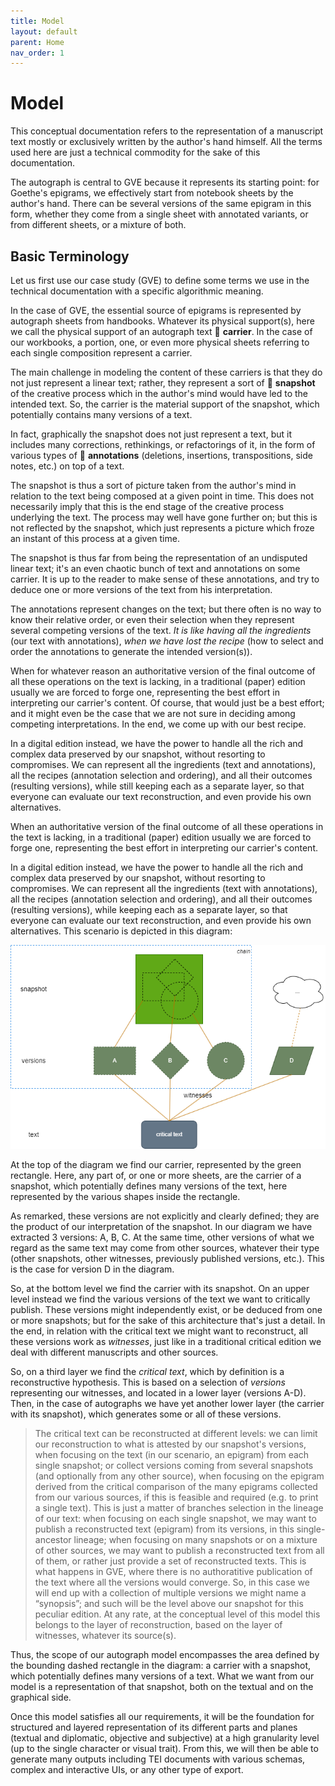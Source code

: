 ```yaml
---
title: Model
layout: default
parent: Home
nav_order: 1
---
```


# Model

This conceptual documentation refers to the representation of a manuscript text mostly or exclusively written by the author's hand himself. All the terms used here are just a technical commodity for the sake of this documentation.

The autograph is central to GVE because it represents its starting point: for Goethe's epigrams, we effectively start from notebook sheets by the author's hand. There can be several versions of the same epigram in this form, whether they come from a single sheet with annotated variants, or from different sheets, or a mixture of both.

## Basic Terminology

Let us first use our case study (GVE) to define some terms we use in the technical documentation with a specific algorithmic meaning.

In the case of GVE, the essential source of epigrams is represented by autograph sheets from handbooks. Whatever its physical support(s), here we call the physical support of an autograph text 🔖 **carrier**. In the case of our workbooks, a portion, one, or even more physical sheets referring to each single composition represent a carrier.

The main challenge in modeling the content of these carriers is that they do not just represent a linear text; rather, they represent a sort of 🔖 **snapshot** of the creative process which in the author's mind would have led to the intended text. So, the carrier is the material support of the snapshot, which potentially contains many versions of a text.

In fact, graphically the snapshot does not just represent a text, but it includes many corrections, rethinkings, or refactorings of it, in the form of various types of 🔖 **annotations** (deletions, insertions, transpositions, side notes, etc.) on top of a text.

The snapshot is thus a sort of picture taken from the author's mind in relation to the text being composed at a given point in time. This does not necessarily imply that this is the end stage of the creative process underlying the text. The process may well have gone further on; but this is not reflected by the snapshot, which just represents a picture which froze an instant of this process at a given time.

The snapshot is thus far from being the representation of an undisputed linear text; it's an even chaotic bunch of text and annotations on some carrier. It is up to the reader to make sense of these annotations, and try to deduce one or more versions of the text from his interpretation.

The annotations represent changes on the text; but there often is no way to know their relative order, or even their selection when they represent several competing versions of the text. _It is like having all the ingredients_ (our text with annotations), _when we have lost the recipe_ (how to select and order the annotations to generate the intended version(s)).

When for whatever reason an authoritative version of the final outcome of all these operations on the text is lacking, in a traditional (paper) edition usually we are forced to forge one, representing the best effort in interpreting our carrier's content. Of course, that would just be a best effort; and it might even be the case that we are not sure in deciding among competing interpretations. In the end, we come up with our best recipe.

In a digital edition instead, we have the power to handle all the rich and complex data preserved by our snapshot, without resorting to compromises. We can represent all the ingredients (text and annotations), all the recipes (annotation selection and ordering), and all their outcomes (resulting versions), while still keeping each as a separate layer, so that everyone can evaluate our text reconstruction, and even provide his own alternatives.

When an authoritative version of the final outcome of all these operations in the text is lacking, in a traditional (paper) edition usually we are forced to forge one, representing the best effort in interpreting our carrier's content.

In a digital edition instead, we have the power to handle all the rich and complex data preserved by our snapshot, without resorting to compromises.  We can represent all the ingredients (text with annotations), all the recipes (annotation selection and ordering), and all their outcomes (resulting versions), while keeping each as a separate layer, so that everyone can evaluate our text reconstruction, and even provide his own alternatives. This scenario is depicted in this diagram:

![stages](img/stages.png)

At the top of the diagram we find our carrier, represented by the green rectangle. Here, any part of, or one or more sheets, are the carrier of a snapshot, which potentially defines many versions of the text, here represented by the various shapes inside the rectangle.

As remarked, these versions are not explicitly and clearly defined; they are the product of our interpretation of the snapshot. In our diagram we have extracted 3 versions: A, B, C. At the same time, other versions of what we regard as the same text may come from other sources, whatever their type (other snapshots, other witnesses, previously published versions, etc.). This is the case for version D in the diagram.

So, at the bottom level we find the carrier with its snapshot. On an upper level instead we find the various versions of the text we want to critically publish. These versions might independently exist, or be deduced from one or more snapshots; but for the sake of this architecture that's just a detail. In the end, in relation with the critical text we might want to reconstruct, all these versions work as _witnesses_, just like in a traditional critical edition we deal with different manuscripts and other sources.

So, on a third layer we find the _critical text_, which by definition is a reconstructive hypothesis. This is based on a selection of _versions_ representing our witnesses, and located in a lower layer (versions A-D). Then, in the case of autographs we have yet another lower layer (the carrier with its snapshot), which generates some or all of these versions.

>The critical text can be reconstructed at different levels: we can limit our reconstruction to what is attested by our snapshot's versions, when focusing on the text (in our scenario, an epigram) from each single snapshot; or collect versions coming from several snapshots (and optionally from any other source), when focusing on the epigram derived from the critical comparison of the many epigrams collected from our various sources, if this is feasible and required (e.g. to print a single text). This is just a matter of branches selection in the lineage of our text: when focusing on each single snapshot, we may want to publish a reconstructed text (epigram) from its versions, in this single-ancestor lineage; when focusing on many snapshots or on a mixture of other sources, we may want to publish a reconstructed text from all of them, or rather just provide a set of reconstructed texts. This is what happens in GVE, where there is no authoratitive publication of the text where all the versions would converge. So, in this case we will end up with a collection of multiple versions we might name a “synopsis”; and such will be the level above our snapshot for this peculiar edition. At any rate, at the conceptual level of this model this belongs to the layer of reconstruction, based on the layer of witnesses, whatever its source(s).

Thus, the scope of our autograph model encompasses the area defined by the bounding dashed rectangle in the diagram: a carrier with a snapshot, which potentially defines many versions of a text. What we want from our model is a representation of that snapshot, both on the textual and on the graphical side.

Once this model satisfies all our requirements, it will be the foundation for structured and layered representation of its different parts and planes (textual and diplomatic, objective and subjective) at a high granularity level (up to the single character or visual trait). From this, we will then be able to generate many outputs including TEI documents with various schemas, complex and interactive UIs, or any other type of export.
